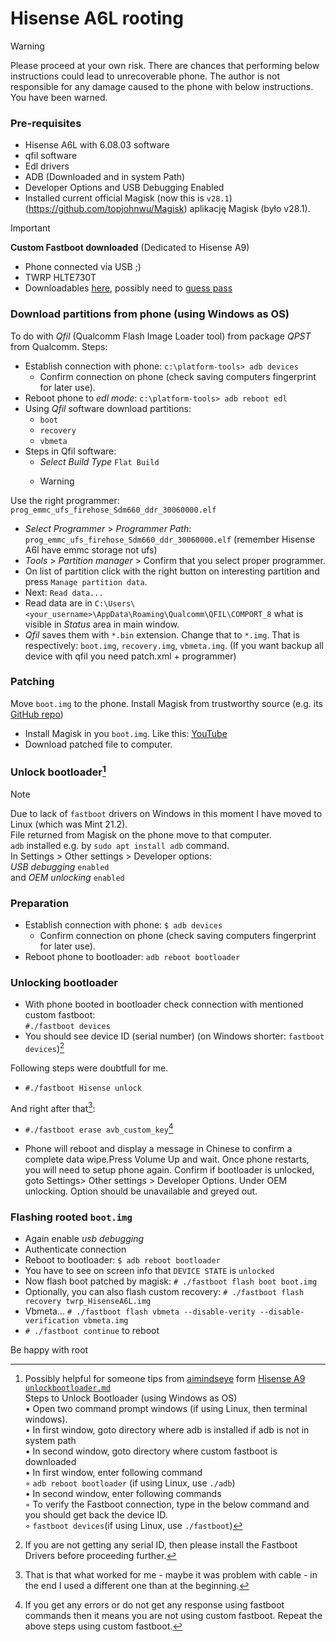 <!-- markdownlint-disable -->
# Hisense A6L rooting

> [!WARNING]
> Please proceed at your own risk. There are chances that performing below instructions could lead to unrecoverable phone.
The author is not responsible for any damage caused to the phone with below instructions. You have been warned.

### Pre-requisites
- Hisense A6L with 6.08.03 software
- qfil software
- Edl drivers
- ADB (Downloaded and in system Path)
- Developer Options and USB Debugging Enabled
- Installed current official Magisk (now this is `v28.1`)(https://github.com/topjohnwu/Magisk) aplikację Magisk (było v28.1). 
> [!IMPORTANT]
> **Custom Fastboot downloaded** (Dedicated to Hisense A9)
- Phone connected via USB ;)
- TWRP HLTE730T
- Downloadables [here](https://mega.nz/folder/DrIhDJhJ#SYs0sOBSO8Z5FEUjwhalEQ), possibly need to [guess pass](guess_pass.md)

### Download partitions from phone (using Windows as OS)

To do with *Qfil* (Qualcomm Flash Image Loader tool) from package *QPST* from Qualcomm.
Steps:
- Establish connection with phone: `c:\platform-tools> adb devices`  
  - Confirm connection on phone (check saving computers fingerprint for later use).  
- Reboot phone to *edl mode*: `c:\platform-tools> adb reboot edl`
- Using *Qfil* software download partitions:
  - `boot`
  - `recovery`
  - `vbmeta`
- Steps in Qfil software:
  - *Select Build Type* `Flat Build`
  - >[!WARNING]
Use the right programmer: `prog_emmc_ufs_firehose_Sdm660_ddr_30060000.elf`
  - *Select Programmer* > *Programmer Path*: `prog_emmc_ufs_firehose_Sdm660_ddr_30060000.elf`
                                            (remember Hisense A6l have emmc storage not ufs)
  - *Tools* > *Partition manager* > Confirm that you select proper programmer.
  - On list of partition click with the right button on interesting partition and press `Manage partition data`.
  - Next: `Read data...`
  - Read data are in `C:\Users\<your_username>\AppData\Roaming\Qualcomm\QFIL\COMPORT_8` what is visible in *Status* area in main window.
  - *Qfil* saves them with `*.bin` extension. Change that to `*.img`. That is respectively: `boot.img`, `recovery.img`, `vbmeta.img`.
    (If you want backup all device with qfil you need patch.xml + programmer)
### Patching 
Move `boot.img` to the phone.
Install Magisk from trustworthy source (e.g. its [GitHub repo](https://github.com/topjohnwu/Magisk))  
- Install Magisk in you `boot.img`. Like this: [YouTube](https://www.youtube.com/watch?v=Wyl8asPGWUs)
- Download patched file to computer.

### Unlock bootloader[^1]
>[!NOTE]
>Due to lack of `fastboot` drivers on Windows in this moment I have moved to Linux (which was Mint 21.2).  
>File returned from Magisk on the phone move to that computer.  
>`adb` installed e.g. by `sudo apt install adb` command.  
In Settings > Other settings > Developer options:  
*USB debugging* `enabled`  
and
*OEM unlocking* `enabled`

### Preparation
- Establish connection with phone: `$ adb devices`  
  - Confirm connection on phone (check saving computers fingerprint for later use).  
- Reboot phone to bootloader: `adb reboot bootloader`  

### Unlocking bootloader
- With phone booted in bootloader check connection with mentioned custom fastboot:  
  `#./fastboot devices`  
- You should see device ID (serial number) (on Windows shorter: `fastboot devices`)[^2]

Following steps were doubtfull for me.
- `#./fastboot Hisense unlock`

And right after that[^3]:
- `#./fastboot erase avb_custom_key`[^4]

- Phone will reboot and display a message in Chinese to confirm a complete data wipe.Press Volume Up and wait.
Once phone restarts, you will need to setup phone again.
Confirm if bootloader is unlocked, goto Settings> Other settings > Developer Options. Under OEM unlocking. Option should be unavailable and greyed out.  

<!--Your phone "Bootloader is already unlocked"-->

### Flashing rooted `boot.img`

- Again enable *usb debugging*  
- Authenticate connection 
- Reboot to bootloader: `$ adb reboot bootloader`  
- You have to see on screen info that `DEVICE STATE` is `unlocked`
- Now flash boot patched by magisk: `# ./fastboot flash boot boot.img`
- Optionally, you can also flash custom recovery: `# ./fastboot flash recovery twrp_HisenseA6L.img`
- Vbmeta... `# ./fastboot flash vbmeta --disable-verity --disable-verification vbmeta.img`
- `# ./fastboot continue` to reboot

Be happy with root 


[^1]: Possibly helpful for someone tips from [aimindseye](https://github.com/aimindseye) form [Hisense A9 `unlockbootloader.md`](https://github.com/aimindseye/hisense-a9/blob/main/unlockbootloader.md)  
Steps to Unlock Bootloader (using Windows as OS)  
• Open two command prompt windows (if using Linux, then terminal windows).  
• In first window, goto directory where adb is installed if adb is not in system path  
• In second window, goto directory where custom fastboot is downloaded  
• In first window, enter following command  
    ◦ `adb reboot bootloader` (if using Linux, use `./adb`)  
• In second window, enter following commands  
    ◦ To verify the Fastboot connection, type in the below command and you should get back the device ID.  
    ◦ `fastboot devices`(if using Linux, use `./fastboot`)  

[^2]: If you are not getting any serial ID, then please install the Fastboot Drivers before proceeding further.

[^3]: That is that what worked for me - maybe it was problem with cable - in the end I used a different one than at the beginning.

[^4]: If you get any errors or do not get any response using fastboot commands then it means you are not using custom fastboot. Repeat the above steps using custom fastboot.


